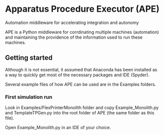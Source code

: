 # Apparatus Procedure Executor (APE)

Automation middleware for accelerating integration and autonomy

APE is a Python middleware for corrdinating multiple machines (automation) and
maintaining the providence of the information used to run these machines.

## Getting started

Although it is not essential, it assumed that Anaconda has been installed as a
way to quickly get most of the necessary packages and IDE (Spyder).

Several example files of how APE can be used are in the Examples folders.

### First simulation run

Look in Examples/FlexPrinterMonolith folder and copy Example_Monolith.py and
TemplateTPGen.py into the root folder of APE (the same folder as this file).

Open Example_Monolith.py in an IDE of your choice.




